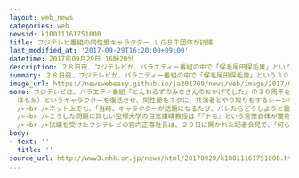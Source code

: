 ```yaml
---
layout: web_news
categories: web
newsid: k10011161751000
title: フジテレビ番組の同性愛キャラクター ＬＧＢＴ団体が抗議
last_modified_at: '2017-09-29T16:20:00+09:00'
datetime: 2017年09月29日 16時20分
description: ２８日夜、フジテレビが、バラエティー番組の中で「保毛尾田保毛男」という３０年近く前に人気だったキャラクターを登場させ、同性愛をネタに共演者とやり取りするシーンを放送したことに対し、ＬＧＢＴ＝性的マイノリティーの人たちで作る団体などは、「差別や偏見を助長する」としてフジテレビに抗議文を送りました。
summary: ２８日夜、フジテレビが、バラエティー番組の中で「保毛尾田保毛男」という３０年近く前に人気だったキャラクターを登場させ、同性愛をネタに共演者とやり取りするシーンを放送したことに対し、ＬＧＢＴ＝性的マイノリティーの人たちで作る団体などは、「差別や偏見を助長する」としてフジテレビに抗議文を送りました。
image_url: https://newswebeasy.github.io/ja201709/news/web/image/2017/09/29/k10011161751000.jpg
more: フジテレビは、バラエティ番組「とんねるずのみなさんのおかげでした」の３０周年を記念した特別番組の中で、かつて人気だった青ひげにピンク色のほおの「保毛尾田保毛男」（ほもおだ
  ほもお）というキャラクターを復活させ、同性愛をネタに、共演者とやり取りをするシーンを２８日夜、放送しました。<br /><br />これに対して、ＬＧＢＴの人たちで作る団体などは「性的少数者への差別や偏見を助長し、特に学校で子どもたちが危険にさらされる可能性がある」として、フジテレビなどに謝罪を求める抗議文を出しました。<br
  /><br />ネット上でも、「当時、キャラクターが話題になるたび、バレたらどうしようと震えていた。復活と聞いて胸が苦しくなった」などという声が寄せられています。<br
  /><br />こうした問題に詳しい宝塚大学の日高庸晴教授は「『ホモ』という言葉自体が蔑称であると言われている今、なぜ放送するのか。当事者の子どもたちに恐怖心を植え付けるだけでなく、社会に同性愛を笑いにしていいと認識させ、いじめのきっかけ作りにテレビが加担することになる」と指摘しています。<br
  /><br />抗議を受けたフジテレビの宮内正喜社長は、２９日に開かれた記者会見で、「何らかの不快な面をお持ちだという部分があれば、テレビ局としては大変遺憾で謝罪したい」と述べ、陳謝しました。
body:
- text: ''
  title: ''
source_url: http://www3.nhk.or.jp/news/html/20170929/k10011161751000.html
...
```

